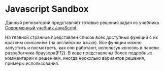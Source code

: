# Javascript Sandbox

Данный  репозиторий представляет готовые решения задач из учебника [Современный учебник JavaScript](https://learn.javascript.ru/).

На главной странице представлен список всех доступных функций с их кратким описанием (на английском языке).
Все функции можно запустить и посмотреть, как они работают, используя консоль в панели разработчика браузера(F12). 
В коде представлены более подробные комментарии к решениям, иногда несколько вариантов решения, примеры использования.
